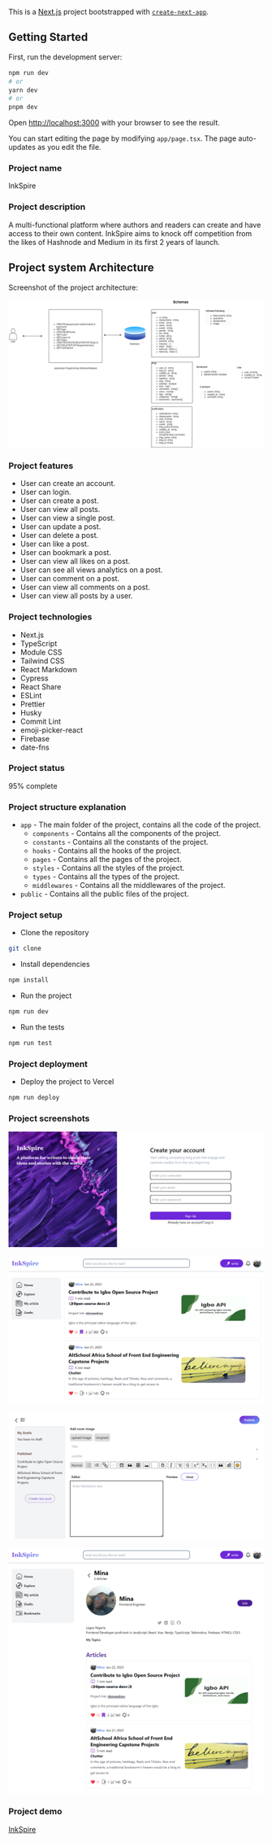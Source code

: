 This is a [Next.js](https://nextjs.org/) project bootstrapped with [`create-next-app`](https://github.com/vercel/next.js/tree/canary/packages/create-next-app).

## Getting Started

First, run the development server:

```bash
npm run dev
# or
yarn dev
# or
pnpm dev
```

Open [http://localhost:3000](http://localhost:3000) with your browser to see the result.

You can start editing the page by modifying `app/page.tsx`. The page auto-updates as you edit the file.


### Project name

InkSpire

### Project description

A multi-functional platform where authors and readers can create and have access to their own content. InkSpire aims to knock off competition from the likes of Hashnode and Medium in its first 2 years of launch.

## Project system Architecture

Screenshot of the project architecture:

![project architecture](./public/architecture.png)

### Project features

- User can create an account.
- User can login.
- User can create a post.
- User can view all posts.
- User can view a single post.
- User can update a post.
- User can delete a post.
- User can like a post.
- User can bookmark a post.
- User can view all likes on a post.
- User can see all views analytics on a post.
- User can comment on a post.
- User can view all comments on a post.
- User can view all posts by a user.


### Project technologies

- Next.js
- TypeScript
- Module CSS
- Tailwind CSS
- React Markdown
- Cypress 
- React Share
- ESLint
- Prettier
- Husky
- Commit Lint
- emoji-picker-react
- Firebase
- date-fns



### Project status
95% complete

### Project structure explanation

- `app` - The main folder of the project, contains all the code of the project.
  - `components` - Contains all the components of the project.
  - `constants` - Contains all the constants of the project.
  - `hooks` - Contains all the hooks of the project.
  - `pages` - Contains all the pages of the project.
  - `styles` - Contains all the styles of the project.
  - `types` - Contains all the types of the project.
  -  `middlewares` - Contains all the middlewares of the project.
- `public` - Contains all the public files of the project.

### Project setup

- Clone the repository

```bash
git clone
```

- Install dependencies

```bash
npm install
```

- Run the project

```bash
npm run dev
```

- Run the tests

```bash
npm run test
```

### Project deployment

- Deploy the project to Vercel

```bash
npm run deploy
```

### Project screenshots

![signup page](./public/signup.png)

![feeds page](./public/feeds.png)

![post page](./public/post.png)

![profile page](./public/profile.png)



### Project demo

[InkSpire](https://ibimina-chatter.vercel.app)

